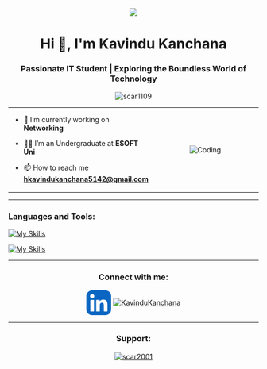 
<p align="center"><picture align="center"><img align="center" src = "https://github.com/7oSkaaa/7oSkaaa/blob/main/Images/about_me.gif?raw=true" width = 50px></picture></p>
<h1 align="center">Hi 👋, I'm Kavindu Kanchana</h1>
<h3 align="center">Passionate IT Student | Exploring the Boundless World of Technology</h3>
<p align="center"> <img src="https://komarev.com/ghpvc/?username=scar1109&label=Profile%20views&color=0e75b6&style=flat" alt="scar1109" /> </p>

<table align="center">
<tr border="none">
<td width="50%" align="left">
  
- 🌱 I’m currently working on **Networking**

- 🧑‍🎓 I’m an Undergraduate at **ESOFT Uni**

- 📫 How to reach me **hkavindukanchana5142@gmail.com**

</td>
<td width="50%" align="center">

  <img align="center" alt="Coding" width="450" src="https://repository-images.githubusercontent.com/588181932/e36ec678-7984-4cdd-8e4c-a3932772ff8e">

  
  </td>
</tr>
</table>


---

<h3 align="left">Languages and Tools:</h3>

[![My Skills](https://skillicons.dev/icons?i=html,cs,py)](https://skillicons.dev)

[![My Skills](https://skillicons.dev/icons?i=aws,azure,linux,vscode,visualstudio,ps)](https://skillicons.dev)

---

<h3 align="center">Connect with me:</h3>
<p align="center">
<a href="https://www.linkedin.com/in/kavindu-kanchana-629950305/" target="blank"><img align="center" src="https://github.com/tandpfun/skill-icons/blob/main/icons/LinkedIn.svg" alt="KavinduKanchana" height="50" width="50" /></a>
<a href="https://web.facebook.com/?_rdc=1&_rdr"><img align="center" src="https://raw.githubusercontent.com/rahuldkjain/github-profile-readme-generator/master/src/images/icons/Social/facebook.svg" alt="KavinduKanchana" height="50" width="50" /></a>

---

<h3 align="center">Support:</h3>
<p align="center"><a href="https://www.buymeacoffee.com/scar2001"> <img align="center" src="https://cdn.buymeacoffee.com/buttons/v2/default-yellow.png" height="50" width="210" alt="scar2001" /></a></p>

